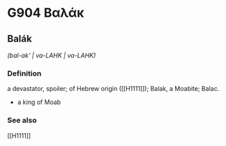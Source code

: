 # G904 Βαλάκ

## Balák

_(bal-ak' | va-LAHK | va-LAHK)_

### Definition

a devastator, spoiler; of Hebrew origin ([[H1111]]); Balak, a Moabite; Balac.

- a king of Moab

### See also

[[H1111]]

